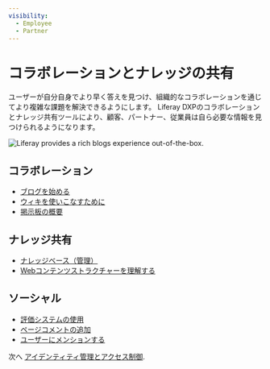 ```yaml
---
visibility:
  - Employee
  - Partner
---
```

# コラボレーションとナレッジの共有

ユーザーが自分自身でより早く答えを見つけ、組織的なコラボレーションを通じてより複雑な課題を解決できるようにします。 Liferay DXPのコラボレーションとナレッジ共有ツールにより、顧客、パートナー、従業員は自ら必要な情報を見つけられるようになります。

![Liferay provides a rich blogs experience out-of-the-box.](./collaboration-and-knowledge-sharing/images/01.png)

## コラボレーション

* [ブログを始める](https://learn.liferay.com/w/dxp/content-authoring-and-management/blogs/getting-started-with-blogs)
* [ウィキを使いこなすために](https://learn.liferay.com/w/dxp/collaboration-and-social/wiki/getting-started-with-wikis)
* [掲示板の概要](https://learn.liferay.com/w/dxp/collaboration-and-social/message-boards/user-guide/getting-started-with-message-boards)

## ナレッジ共有

* [ナレッジベース（管理）](https://learn.liferay.com/w/dxp/collaboration-and-social/knowledge-base)
* [Webコンテンツストラクチャーを理解する](https://learn.liferay.com/w/dxp/content-authoring-and-management/web-content/web-content-structures/understanding-web-content-structures)

## ソーシャル

* [評価システムの使用](https://learn.liferay.com/w/dxp/collaboration-and-social/social-tools/user-guide/using-the-ratings-system)
* [ページコメントの追加](https://learn.liferay.com/w/dxp/site-building/creating-pages/using-content-pages/using-page-comments)
* [ユーザーにメンションする](https://learn.liferay.com/w/dxp/collaboration-and-social/notifications-and-requests/user-guide/mentioning-users)

次へ [アイデンティティ管理とアクセス制御](./identity-management-and-access-control.md).
